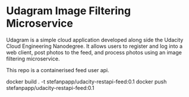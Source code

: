 # Udagram Image Filtering Microservice


Udagram is a simple cloud application developed along side the Udacity Cloud Engineering Nanodegree. It allows users to register and log into a web client, post photos to the feed, and process photos using an image filtering microservice.

This repo is a containerised feed user api.

docker build . -t stefanpapp/udacity-restapi-feed:0.1
docker push stefanpapp/udacity-restapi-feed:0.1